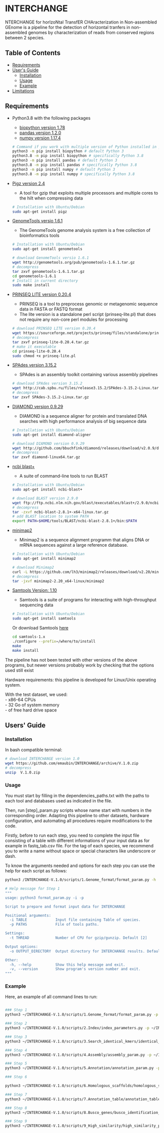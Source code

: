 # INTERCHANGE

NTERCHANGE for horIzoNtal TransfER CHAracterization in Non-assembled GEnome is a pipeline for the detection of horizontal tranfers in non-assembled genomes by characterization of reads from conserved regions between 2 species.


## Table of Contents

- [Requirements](#req)
- [User's Guide](#uguide)
  - [Installation](#install)
  - [Usage](#usage)
  - [Example](#example)
- [Limitations](#limit)


## <a name="req"></a>Requirements

- Python3.8 with the following packages
  - [biopython version 1.78](https://biopython.org/)
  - [pandas version 1.2.0](https://pandas.pydata.org/)
  - [numpy version 1.17.4](https://numpy.org/)

  ```bash
  # Command if you work with multiple version of Python installed in parallel
  python3 -m pip install biopython # default Python 3
  python3.8 -m pip install biopython # specifically Python 3.8
  python3 -m pip install pandas # default Python 3
  python3.8 -m pip install pandas # specifically Python 3.8
  python3 -m pip install numpy # default Python 3
  python3.8 -m pip install numpy # specifically Python 3.8
  ```

- [Pigz version 2.4](https://zlib.net/pigz/)
  - A tool for gzip that exploits multiple processors and multiple cores to the hilt when compressing data

  ```bash
  # Installation with Ubuntu/Debian
  sudo apt-get install pigz
  ```

- [GenomeTools versio 1.6.1](http://genometools.org/)
    - The GenomeTools genome analysis system is a free collection of bioinformatics tools

    ```bash
    # Installation with Ubuntu/Debian
    sudo apt-get install genometools
    ```

    ```bash
    # download GenomeTools versio 1.6.1
    wget http://genometools.org/pub/genometools-1.6.1.tar.gz
    # decompress
    tar zxvf genometools-1.6.1.tar.gz
    cd genometools-1.6.1
    # Install in current directory
    sudo make install

    ```
- [PRINSEQ LITE version 0.20.4](https://github.com/uwb-linux/prinseq)
  - PRINSEQ is a tool to preprocess genomic or metagenomic sequence data in FASTA or FASTQ format
  - The lite version is a standalone perl script (prinseq-lite.pl) that does not
require any non-core perl modules for processing

  ```bash
  # download PRINSEQ LITE version 0.20.4
  wget https://sourceforge.net/projects/prinseq/files/standalone/prinseq-lite-0.20.4.tar.gz
  # decompress
  tar zxvf prinseq-lite-0.20.4.tar.gz
  # make it executable
  cd prinseq-lite-0.20.4
  sudo chmod +x prinseq-lite.pl
  ```

- [SPAdes version 3.15.2](https://github.com/ablab/spades)
  - SPAdes is an assembly toolkit containing various assembly pipelines

  ```bash
  # download SPAdes version 3.15.2
  wget http://cab.spbu.ru/files/release3.15.2/SPAdes-3.15.2-Linux.tar.gz
  # decompress
  tar zxvf SPAdes-3.15.2-Linux.tar.gz

  ```

- [DIAMOND version 0.9.29](https://github.com/bbuchfink/diamond)
    - DIAMOND is a sequence aligner for protein and translated DNA searches with high performance analysis of big sequence data

    ```bash
    # Installation with Ubuntu/Debian
    sudo apt-get install diamond-aligner
    ```

    ```bash
    # download DIAMOND version 0.9.29
    wget http://github.com/bbuchfink/diamond/releases/download/v2.0.9/diamond-linux64.tar.gz
    # decompress
    tar zxvf diamond-linux64.tar.gz
    ```

- [ncbi blast+](https://blast.ncbi.nlm.nih.gov/Blast.cgi?CMD=Web&PAGE_TYPE=BlastDocs&DOC_TYPE=Download)
  - A suite of command-line tools to run BLAST

  ```bash
  # Installation with Ubuntu/Debian
  sudo apt-get install ncbi-blast+
  ```

  ```bash
  # download BLAST version 2.9.0
  wget ftp://ftp.ncbi.nlm.nih.gov/blast/executables/blast+/2.9.0/ncbi-blast-2.9.0+-x64-linux.tar.gz
  # decompress
  tar -zxvf ncbi-blast-2.8.1+-x64-linux.tar.gz
  # add BLAST location to system PATH
  export PATH=$HOME/tools/BLAST/ncbi-blast-2.8.1+/bin:$PATH
  ```

- [minimap2](https://github.com/lh3/minimap2)
  - Minimap2 is a sequence alignment programm that aligns DNA or mRNA sequences against a large reference database.

  ```bash
  # Installation with Ubuntu/Debian
  sudo apt-get install minimap2
  ```

  ```bash
  # download Minimap2
  curl -L https://github.com/lh3/minimap2/releases/download/v2.20/minimap2-2.20_x64-linux.tar.bz2
  # decompress
  tar -jxvf minimap2-2.20_x64-linux/minimap2
  ```
- [Samtools Version: 1.10](http://www.htslib.org/)
  - Samtools is a suite of programs for interacting with high-throughput sequencing data

  ```bash
  # Installation with Ubuntu/Debian
  sudo apt-get install samtools
  ```

  Or download Samtools [here](http://www.htslib.org/download/)
  ```bash
  cd samtools-1.x
  ./configure --prefix=/where/to/install
  make
  make install
  ```

The pipeline has not been tested with other versions of the above programs, but newer versions probably work by checking that the options used still exist


Hardware requirements: this pipeline is developed for Linux/Unix operating system.<br/>


With the test dataset, we used:<br/>
    - x86-64 CPUs<br/>
    - 32 Go of system memory<br/>
    - of free hard drive space<br/>


## <a name="uguide"></a>Users' Guide

### <a name="install"></a>Installation

In bash compatible terminal:

```bash
# download INTERCHANGE version 1.0
wget https://github.com/emaubin/INTERCHANGE/archive/V.1.0.zip
# decompress
unzip  V.1.0.zip
```
### <a name="usage"></a>Usage

You must start by filling in the dependencies_paths.txt with the paths to each tool and databases used as indicated in the file.<br/>

Then, run [step]_param.py scripts whose name start with numbers in the corresponding order. Adapting this pipeline to other datasets, hardware configuration, and automating all procedures require modifications to the code.<br/>

Firstly, before to run each step, you need to complete the input file consisting of a table with different informations of your input data as for example in fastq_tab.csv file. For the tag of each species, we recommend you to write a name without space or  special characters like underscore or dash.<br/>

To know the arguments needed and options for each step you can use the help for each script as follows:<br/>

```bash
python3 /INTERCHANGE-V.1.0/scripts/1.Genome_format/format_param.py -h

# Help message for Step 1
"""
usage: python3 format_param.py -i -p

Script to prepare and format input data for INTERCHANGE

Positional arguments:
  -i TABLE             Input file containing Table of species.
  -p PATHS             File of tools paths.

Settings:
  -t THREAD            Number of CPU for gzip/gunzip. Default [2]

Output options:
  -o OUTPUT_DIRECTORY  Output directory for INTERCHANGE results. Default: /INTERCHANGE_results in current directory

Other:
  -h, --help           Show this help message and exit.
  -v, --version        Show program's version number and exit.
"""
```

### <a name="example"></a>Example

Here, an example of all command lines to run: <br/>

```bash

### Step 1
python3 ~/INTERCHANGE-V.1.0/scripts/1.Genome_format/format_param.py -p ~/INTERCHANGE-V.1.0/dependencies_paths.txt -i fastq.tab.csv -o ~/HT_test_pipeline

### Step 2
python3 ~/INTERCHANGE-V.1.0/scripts/2.Index/index_parameters.py -p ~/INTERCHANGE-V.1.0/dependencies_paths.txt -o ~/HT_test_pipeline

### Step 3
python3 ~/INTERCHANGE-V.1.0/scripts/3.Search_identical_kmers/identical_kmers_param.py -p ~/INTERCHANGE-V.1.0/dependencies_paths.txt -o ~/media/emilie/massane/HT_test_pipeline

### Step 4
python3 ~/INTERCHANGE-V.1.0/scripts/4.Assembly/assembly_param.py -p ~/INTERCHANGE-V.1.0/dependencies_paths.txt -o ~/HT_test_pipeline

### Step 5
python3 ~/INTERCHANGE-V.1.0/scripts/5.Annotation/annotation_param.py -p ~/INTERCHANGE-V.1.0/dependencies_paths.txt -o ~/HT_test_pipeline

### Step 6

python3 ~/INTERCHANGE-V.1.0/scripts/6.Homologous_scaffolds/homologous_scfd_param.py -p ~/INTERCHANGE-V.1.0/dependencies_paths.txt -o ~/HT_test_pipeline

### Step 7
python3 ~/INTERCHANGE-V.1.0/scripts/7.Annotation_table/annotation_table.py -i fastq.tab.csv -p ~/INTERCHANGE-V.1.0/dependencies_paths.txt -o ~/HT_test_pipeline

### Step 8
python3 ~/INTERCHANGE-V.1.0/scripts/8.Busco_genes/busco_identification_param.py -i fastq.tab_2.csv -p ~/INTERCHANGE-V.1.0/dependencies_paths.txt -o ~/HT_test_pipeline

### Step 9
python3 ~/INTERCHANGE-V.1.0/scripts/9_High_similarity/high_similarity_param.py -p ~/INTERCHANGE-V.1.0/dependencies_paths.txt -o ~/HT_test_pipeline

```
